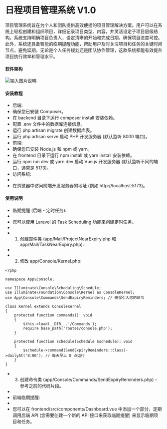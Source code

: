 # 日程项目管理系统 V1.0

项目管理系统旨在为个人和团队提供高效便捷的项目管理解决方案。用户可以在系统上轻松创建和组织项目，详细记录项目类型、内容，并灵活设定子项目层级结构。系统支持明确项目负责人，设定清晰的开始和完成日期，确保项目进度可控。此外，系统还具备智能的临期提醒功能，帮助用户及时关注项目和任务的关键时间节点，避免延期。无论是个人任务规划还是团队协作管理，这款系统都能有效提升项目执行效率和管理水平。
#### 软件架构
![输入图片说明](https://foruda.gitee.com/images/1742215888257689773/dff3179f_1982398.png "屏幕截图")


#### 安装教程

- 后端:
- 确保您已安装 Composer。
- 在 backend 目录下运行 composer install 安装依赖。
- 配置 .env 文件中的数据库连接信息。
- 运行 php artisan migrate 创建数据库表。
- 运行 php artisan serve 启动 PHP 开发服务器 (默认监听 8000 端口)。
- 前端:
- 确保您已安装 Node.js 和 npm 或 yarn。
- 在 frontend 目录下运行 npm install 或 yarn install 安装依赖。   
- 运行 npm run dev 或 yarn dev 启动 Vue.js 开发服务器 (默认监听不同的端口，通常是 5173)。
- 访问系统:
- 
- 在浏览器中访问前端开发服务器的地址 (例如 http://localhost:5173)。


#### 使用说明

- 临期提醒 (后端 - 定时任务):
- 
- 您可以使用 Laravel 的 Task Scheduling 功能来创建定时任务。
- 
- 1. 创建邮件类 (app/Mail/ProjectNearExpiry.php 和 app/Mail/TaskNearExpiry.php):
- 
- 2. 修改 app/Console/Kernel.php:



```
<?php

namespace App\Console;

use Illuminate\Console\Scheduling\Schedule;
use Illuminate\Foundation\Console\Kernel as ConsoleKernel;
use App\Console\Commands\SendExpiryReminders; // 确保引入您的命令

class Kernel extends ConsoleKernel
{
    protected function commands(): void
    {
        $this->load(__DIR__.'/Commands');
        require base_path('routes/console.php');
    }

    protected function schedule(Schedule $schedule): void
    {
        $schedule->command(SendExpiryReminders::class)->dailyAt('8:00'); // 每天早上 8 点运行
    }
}
```

- 3. 创建命令类 (app/Console/Commands/SendExpiryReminders.php) - 参考之前的代码片段。
- 
- 前端临期提醒:
- 
- 您可以在 frontend/src/components/Dashboard.vue 中添加一个部分，定期调用后端 API (您需要创建一个新的 API 接口来获取临期提醒) 来显示临期项目和任务。
